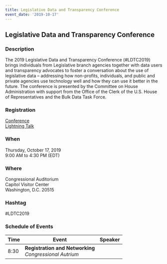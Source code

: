 ```yaml
---
title: Legislative Data and Transparency Conference
event_date: '2019-10-17'
---
```


## Legislative Data and Transparency Conference

### Description
The 2019 Legislative Data and Transparency Conference (#LDTC2019) brings individuals from Legislative branch agencies together with data users and transparency advocates to foster a conversation about the use of legislative data – addressing how non-profits, individuals, and public and private agencies use technology well and how they can use it better in the future. The conference is presented by the Committee on House Administration with support from the Office of the Clerk of the U.S. House of Representatives and the Bulk Data Task Force.

### Registration
[Conference](https://www.eventbrite.com/e/legislative-data-and-transparency-conference-registration-74465491289)  
[Lightning Talk](https://docs.google.com/forms/d/1GQ7NniDZkn4ROfvoRfWix3BxVf5g4K_OS3LWu2rztt8/viewform?ts=5d937b00&edit_requested=true)

### When
Thursday, October 17, 2019    
9:00 AM to 4:30 PM (EDT)  

### Where
Congressional Auditorium  
Capitol Visitor Center  
Washington, D.C. 20515  

### Hashtag
#LDTC2019


### Schedule of Events
| Time | Event | Speaker |  
| --- | --- | --- |  
| 8:30 | **Registration and Networking** <br/> *Congressional Autrium* | |   







